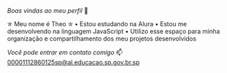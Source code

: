 
*Boas vindas ao meu perfil* 🖤

✮ Meu nome é Theo ✮
• Estou estudando na Alura
• Estou me desenvolvendo na linguagem JavaScript
• Utilizo esse espaço para minha organização e compartilhamento dos meu projetos desenvolvidos

*Você pode entrar em contato comigo* 📫
00001112860125sp@al.educacao.sp.gov.br.sp
